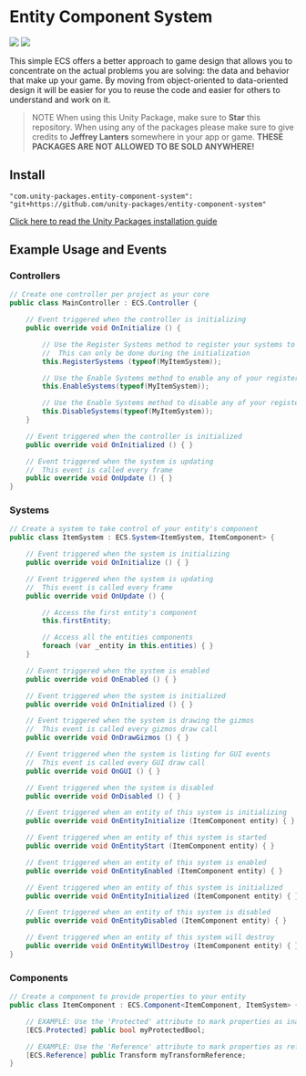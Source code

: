 # Entity Component System

![](https://img.shields.io/badge/dependencies-unity--packages-%233bc6d8.svg) ![](https://img.shields.io/badge/license-MIT-%23ecc531.svg)

This simple ECS offers a better approach to game design that allows you to concentrate on the actual problems you are solving: the data and behavior that make up your game. By moving from object-oriented to data-oriented design it will be easier for you to reuse the code and easier for others to understand and work on it.

> NOTE When using this Unity Package, make sure to **Star** this repository. When using any of the packages please make sure to give credits to **Jeffrey Lanters** somewhere in your app or game. **THESE PACKAGES ARE NOT ALLOWED TO BE SOLD ANYWHERE!**

## Install

```
"com.unity-packages.entity-component-system": "git+https://github.com/unity-packages/entity-component-system"
```

[Click here to read the Unity Packages installation guide](https://github.com/unity-packages/installation)

## Example Usage and Events

### Controllers

```cs
// Create one controller per project as your core
public class MainController : ECS.Controller {

	// Event triggered when the controller is initializing
	public override void OnInitialize () {

		// Use the Register Systems method to register your systems to the controller
		//	This can only be done during the initialization
		this.RegisterSystems (typeof(MyItemSystem));

		// Use the Enable Systems method to enable any of your registered systems
		this.EnableSystems(typeof(MyItemSystem));

		// Use the Enable Systems method to disable any of your registered systems
		this.DisableSystems(typeof(MyItemSystem));
	}

	// Event triggered when the controller is initialized
	public override void OnInitialized () { }

	// Event triggered when the system is updating
	//	This event is called every frame
	public override void OnUpdate () { }
}
```

### Systems

```cs
// Create a system to take control of your entity's component
public class ItemSystem : ECS.System<ItemSystem, ItemComponent> {

	// Event triggered when the system is initializing
	public override void OnInitialize () { }

	// Event triggered when the system is updating
	//	This event is called every frame
	public override void OnUpdate () {

		// Access the first entity's component
		this.firstEntity;

		// Access all the entities components
		foreach (var _entity in this.entities) { }
	}

	// Event triggered when the system is enabled
	public override void OnEnabled () { }

	// Event triggered when the system is initialized
	public override void OnInitialized () { }

	// Event triggered when the system is drawing the gizmos
	//	This event is called every gizmos draw call
	public override void OnDrawGizmos () { }

	// Event triggered when the system is listing for GUI events
	//	This event is called every GUI draw call
	public override void OnGUI () { }

	// Event triggered when the system is disabled
	public override void OnDisabled () { }

	// Event triggered when an entity of this system is initializing
	public override void OnEntityInitialize (ItemComponent entity) { }

	// Event triggered when an entity of this system is started
	public override void OnEntityStart (ItemComponent entity) { }

	// Event triggered when an entity of this system is enabled
	public override void OnEntityEnabled (ItemComponent entity) { }

	// Event triggered when an entity of this system is initialized
	public override void OnEntityInitialized (ItemComponent entity) { }

	// Event triggered when an entity of this system is disabled
	public override void OnEntityDisabled (ItemComponent entity) { }

	// Event triggered when an entity of this system will destroy
	public override void OnEntityWillDestroy (ItemComponent entity) { }
}
```

<!-- ```cs
this.GetComponentOnEntity<OtherComponent> (this.firstEntity, component => { /* ... */ });
this.HasComponentOnEntity<OtherComponent> (this.firstEntity);
AnotherSystem.Instance;
``` -->

### Components

```cs
// Create a component to provide properties to your entity
public class ItemComponent : ECS.Component<ItemComponent, ItemSystem> {

	// EXAMPLE: Use the 'Protected' attribute to mark properties as inaccessable
	[ECS.Protected] public bool myProtectedBool;

	// EXAMPLE: Use the 'Reference' attribute to mark properties as reference containers
	[ECS.Reference] public Transform myTransformReference;
}
```
